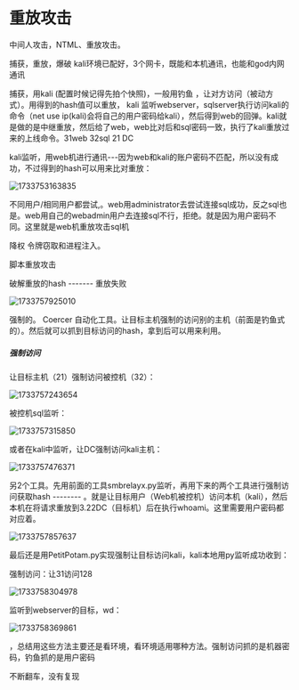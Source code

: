 # 重放攻击

中间人攻击，NTML、重放攻击。

捕获，重放，爆破           kali环境已配好，3个网卡，既能和本机通讯，也能和god内网通讯

  捕获，用kali (配置时候记得先拍个快照)，一般用钓鱼 ，让对方访问（被动方式）。用得到的hash值可以重放， kali 监听webserver，sqlserver执行访问kali的命令（net use  ip(kali)会将自己的用户密码给kali），然后得到web的回弹。kali就是做的是中继重放，然后给了web，web比对后和sql密码一致，执行了kali重放过来的上线命令。31web   32sql  21 DC

kali监听，用web机进行通讯---因为web和kali的账户密码不匹配，所以没有成功，不过得到的hash可以用来比对重放：

![1733753163835](https://cdn.jsdelivr.net/gh/maybeyjb/blue-team/img/202506170942272.png)









 不同用户/相同用户都尝试,。web用administrator去尝试连接sql成功，反之sql也是。web用自己的webadmin用户去连接sql不行，拒绝。就是因为用户密码不同。这里就是web机重放攻击sql机

 降权 令牌窃取和进程注入。

  脚本重放攻击

 破解重放的hash ------- 重放失败 

![1733757925010](https://cdn.jsdelivr.net/gh/maybeyjb/blue-team/img/202506170942273.png)

   强制的。  Coercer 自动化工具。让目标主机强制的访问别的主机（前面是钓鱼式的）。然后就可以抓到目标访问的hash，拿到后可以用来利用。

##### 强制访问

让目标主机（21）强制访问被控机（32）：

![1733757243654](https://cdn.jsdelivr.net/gh/maybeyjb/blue-team/img/202506170942274.png)

被控机sql监听：

![1733757315850](https://cdn.jsdelivr.net/gh/maybeyjb/blue-team/img/202506170942275.png)

或者在kali中监听，让DC强制访问kali主机：

![1733757476371](https://cdn.jsdelivr.net/gh/maybeyjb/blue-team/img/202506170942276.png)



  另2个工具。先用前面的工具smbrelayx.py监听，再用下来的两个工具进行强制访问获取hash -------- 。就是让目标用户（Web机被控机）访问本机（kali），然后本机在将请求重放到3.22DC（目标机）后在执行whoami。这里需要用户密码都对应着。

![1733757857637](https://cdn.jsdelivr.net/gh/maybeyjb/blue-team/img/202506170942277.png)

最后还是用PetitPotam.py实现强制让目标访问kali，kali本地用py监听成功收到：

强制访问：让31访问128

![1733758304978](https://cdn.jsdelivr.net/gh/maybeyjb/blue-team/img/202506170942278.png)

监听到webserver的目标，wd：

![1733758369861](https://cdn.jsdelivr.net/gh/maybeyjb/blue-team/img/202506170942279.png)

，总结用这些方法主要还是看环境，看环境适用哪种方法。强制访问抓的是机器密码，钓鱼抓的是用户密码

 不断翻车，没有复现
